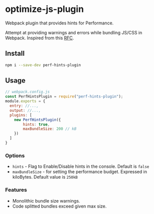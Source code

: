 # optimize-js-plugin

Webpack plugin that provides hints for Performance.

Attempt at providing warnings and errors while bundling JS/CSS in Webpack. Inspired from this [RFC](https://github.com/webpack/webpack/issues/3216).

## Install

```sh
npm i --save-dev perf-hints-plugin
```

## Usage

```js
// webpack.config.js
const PerfHintsPlugin = require("perf-hints-plugin");
module.exports = {
  entry: //...,
  output: //...,
  plugins: [
    new PerfHintsPlugin({
        hints: true,
        maxBundleSize: 200 // kB
    })
  ]
}
```

### Options

+ `hints` - Flag to Enable/Disable hints in the console. Default is `false`
+ `maxBundleSize` - for setting the performance budget. Expressed in kiloBytes. Default value is `250kB`


### Features

+ Monolithic bundle size warnings.
+ Code splitted bundles exceed given max size.
